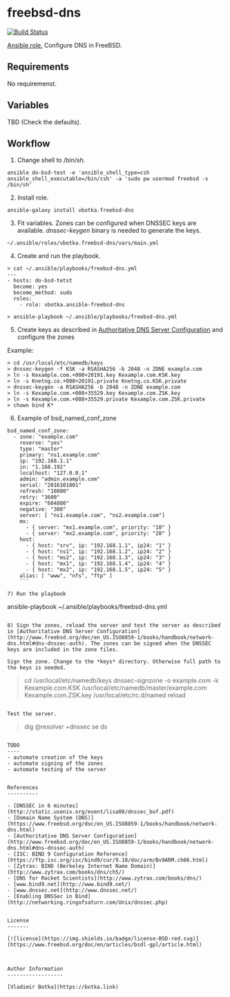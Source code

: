 freebsd-dns
===========

[![Build Status](https://travis-ci.org/vbotka/ansible-freebsd-dns.svg?branch=master)](https://travis-ci.org/vbotka/ansible-freebsd-dns)

[Ansible role.](https://galaxy.ansible.com/vbotka/freebsd-dns/) Configure DNS in FreeBSD.


Requirements
------------

No requiremenst.


Variables
---------

TBD (Check the defaults).


Workflow
--------

1) Change shell to /bin/sh.

```
ansible do-bsd-test -e 'ansible_shell_type=csh ansible_shell_executable=/bin/csh' -a 'sudo pw usermod freebsd -s /bin/sh'
```

2) Install role.

```
ansible-galaxy install vbotka.freebsd-dns
```

3) Fit variables. Zones can be configured when DNSSEC keys are available. *dnssec-keygen* binary is needed to generate the keys.

```
~/.ansible/roles/vbotka.freebsd-dns/vars/main.yml
```

4) Create and run the playbook.

```
> cat ~/.ansible/playbooks/freebsd-dns.yml
---
- hosts: do-bsd-tetst
  become: yes
  become_method: sudo
  roles:
    - role: vbotka.ansible-freebsd-dns
    
> ansible-playbook ~/.ansible/playbooks/freebsd-dns.yml
```

5) Create keys as described in [Authoritative DNS Server Configuration](http://www.freebsd.org/doc/en_US.ISO8859-1/books/handbook/network-dns.html#dns-dnssec-auth) and configure the zones

Example:

```
> cd /usr/local/etc/namedb/keys
> dnssec-keygen -f KSK -a RSASHA256 -b 2048 -n ZONE example.com
> ln -s Kexample.com.+008+20191.key Kexample.com.KSK.key
> ln -s Knetng.co.+008+20191.private Knetng.co.KSK.private
> dnssec-keygen -a RSASHA256 -b 2048 -n ZONE example.com
> ln -s Kexample.com.+008+35529.key Kexample.com.ZSK.key
> ln -s Kexample.com.+008+35529.private Kexample.com.ZSK.private
> chown bind K*
```  

6) Example of bsd_named_conf_zone

```
bsd_named_conf_zone:
  - zone: "example.com"
    reverse: "yes"
    type: "master"
    primary: "ns1.example.com"
    ip: "192.168.1.1"
    in: "1.168.192"
    localhost: "127.0.0.1"
    admin: "admin.example.com"
    serial: "2016101801"
    refresh: "10800"
    retry: "3600"
    expire: "604800"
    negative: "300"
    server: [ "ns1.example.com", "ns2.example.com"]
    mx:
      - { server: "mx1.example.com", priority: "10" }
      - { server: "mx2.example.com", priority: "20" }
    host:
      - { host: "srv", ip: "192.168.1.1", ip24: "1" }
      - { host: "ns1", ip: "192.168.1.2", ip24: "2" }
      - { host: "ms2", ip: "192.168.1.3", ip24: "3" }
      - { host: "mx1", ip: "192.168.1.4", ip24: "4" }
      - { host: "mx2", ip: "192.168.1.5", ip24: "5" }
    alias: [ "www", "nfs", "ftp" ]
    ```

7) Run the playbook

```
ansible-playbook ~/.ansible/playbooks/freebsd-dns.yml
```

8) Sign the zones, reload the server and test the server as described in [Authoritative DNS Server Configuration](http://www.freebsd.org/doc/en_US.ISO8859-1/books/handbook/network-dns.html#dns-dnssec-auth). The zones can be signed when the DNSSEC keys are included in the zone files.

Sign the zone. Change to the *keys* directory. Otherwise full path to the keys is needed.

```
> cd /usr/local/etc/namedb/keys
> dnssec-signzone -o example.com -k Kexample.com.KSK /usr/local/etc/namedb/master/example.com  Kexample.com.ZSK.key
> /usr/local/etc/rc.d/named reload
```

Test the server.

```
> dig @resolver +dnssec se ds 
```

TODO
----
- automate creation of the keys
- automate signing of the zones
- automate testing of the server


References
----------

- [DNSSEC in 6 minutes](http://static.usenix.org/event/lisa08/dnssec_bof.pdf)
- [Domain Name System (DNS)](https://www.freebsd.org/doc/en_US.ISO8859-1/books/handbook/network-dns.html)
- [Authoritative DNS Server Configuration](http://www.freebsd.org/doc/en_US.ISO8859-1/books/handbook/network-dns.html#dns-dnssec-auth)
- [ISC: BIND 9 Configuration Reference](https://ftp.isc.org/isc/bind9/cur/9.10/doc/arm/Bv9ARM.ch06.html)
- [Zytrax: BIND (Berkeley Internet Name Domain)](http://www.zytrax.com/books/dns/ch5/)
- [DNS for Rocket Scientists](http://www.zytrax.com/books/dns/)
- [www.bind9.net](http://www.bind9.net/)
- [www.dnssec.net](http://www.dnssec.net/)
- [Enabling DNSSec in Bind](http://networking.ringofsaturn.com/Unix/dnssec.php)


License
-------

[![license](https://img.shields.io/badge/license-BSD-red.svg)](https://www.freebsd.org/doc/en/articles/bsdl-gpl/article.html)



Author Information
------------------

[Vladimir Botka](https://botka.link)
